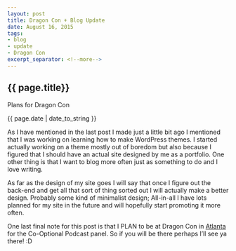 ```yaml
---
layout: post
title: Dragon Con + Blog Update
date: August 16, 2015
tags:
- blog
- update
- Dragon Con
excerpt_separator: <!--more-->
---
```

<h2 class="post-h2">{{ page.title}}</h2>
<p class="post-sub-desc"><span>Plans for Dragon Con</span></p>
<p class="post-date"><span>{{ page.date | date_to_string }}</span></p>
<!--more-->
<p class="single-post">
As I have mentioned in the last post I made just a little bit ago I mentioned that I was working on learning how to make WordPress themes. I started actually working on a theme mostly out of boredom but also because I figured that I should have an actual site designed by me as a portfolio. One other thing is that I want to blog more often just as something to do and I love writing.
</p>
<p class="single-post">
As far as the design of my site goes I will say that once I figure out the back-end and get all that sort of thing sorted out I will actually make a better design. Probably some kind of minimalist design; All-in-all I have lots planned for my site in the future and will hopefully start promoting it more often.
</p>
<p class="single-post">
One last final note for this post is that I PLAN to be at Dragon Con in <a class="zem_slink" title="Atlanta" href="http://www.atlantaga.gov/" target="_blank" rel="homepage">Atlanta</a> for the Co-Optional Podcast panel. So if you will be there perhaps I’ll see ya there! :D
</p>